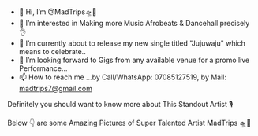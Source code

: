 - 👋 Hi, I’m @MadTrips🛸🦍 
- 👀 I’m interested in Making more Music Afrobeats & Dancehall precisely 👌
- 🌱 I’m currently about to release my new single titled "Jujuwaju" which means to celebrate..
- 💞️ I’m looking forward to Gigs from any available venue for a promo live Performance...
- 📫 How to reach me ...by Call/WhatsApp: 07085127519, by Mail: madtrips7@gmail.com 

<!---
MadTrips is a completely "Different" Type of Artist 💯 ompared to he's peer of Artists.
He's mostly appreciated and welcomed by many because of he's noticable difference in his given Sounds.
--->

Definitely you should want to know more about This Standout Artist 🎙️

Below 👇 are some Amazing Pictures of Super Talented Artist MadTrips 🛸🦍
